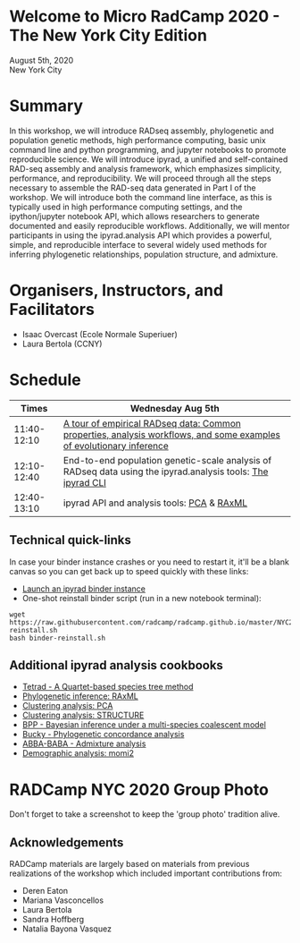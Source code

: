 # Welcome to Micro RadCamp 2020 - The New York City Edition

August 5th, 2020  
New York City  

# Summary
In this workshop, we will introduce RADseq assembly, phylogenetic and population
genetic methods, high performance computing, basic unix command line and python
programming, and jupyter notebooks to promote reproducible science. We will introduce ipyrad,
a unified and self-contained RAD-seq assembly and analysis framework, which emphasizes
simplicity, performance, and reproducibility. We will proceed through all the steps necessary to
assemble the RAD-seq data generated in Part I of the workshop. We will introduce both the
command line interface, as this is typically used in high performance computing settings, and the
ipython/jupyter notebook API, which allows researchers to generate documented and easily
reproducible workflows. Additionally, we will mentor participants in using the ipyrad.analysis
API which provides a powerful, simple, and reproducible interface to several widely used
methods for inferring phylogenetic relationships, population structure, and admixture.

# Organisers, Instructors, and Facilitators

  - Isaac Overcast (Ecole Normale Superiuer)
  - Laura Bertola (CCNY)

# Schedule

Times            | Wednesday Aug 5th |
-----            | ------ |
11:40-12:10      | [A tour of empirical RADseq data: Common properties, analysis workflows, and some examples of evolutionary inference](https://docs.google.com/presentation/d/1v52QZEGN8GgCf7wwM30rHrn7V4Z7R4gPt9XolCgH4CM/edit?usp=sharing) |
12:10-12:40      | End-to-end population genetic-scale analysis of RADseq data using the ipyrad.analysis tools: [The ipyrad CLI](ipyrad-cli.md) |
12:40-13:10      | ipyrad API and analysis tools: [PCA](PCA_API.md) & [RAxML](RAxML_API.md) |

## Technical quick-links
In case your binder instance crashes or you need to restart it, it'll be a blank canvas
so you can get back up to speed quickly with these links:
* [Launch an ipyrad binder instance](https://mybinder.org/v2/gh/dereneaton/ipyrad/master)
* One-shot reinstall binder script (run in a new notebook terminal):
```
wget https://raw.githubusercontent.com/radcamp/radcamp.github.io/master/NYC2020/binder-reinstall.sh
bash binder-reinstall.sh
```

## Additional ipyrad analysis cookbooks

* [Tetrad - A Quartet-based species tree method](https://nbviewer.jupyter.org/github/dereneaton/ipyrad/blob/master/tests/cookbook-tetrad.ipynb)
* [Phylogenetic inference: RAxML](https://nbviewer.jupyter.org/github/dereneaton/ipyrad/blob/master/tests/cookbook-raxml-pedicularis.ipynb)
* [Clustering analysis: PCA](https://nbviewer.jupyter.org/github/dereneaton/ipyrad/blob/master/tests/cookbook-PCA-pedicularis.ipynb)
* [Clustering analysis: STRUCTURE](https://nbviewer.jupyter.org/github/dereneaton/ipyrad/blob/master/tests/cookbook-structure-pedicularis.ipynb)
* [BPP - Bayesian inference under a multi-species coalescent model](https://nbviewer.jupyter.org/github/dereneaton/ipyrad/blob/master/tests/cookbook-bpp-species-delimitation.ipynb)
* [Bucky - Phylogenetic concordance analysis](https://nbviewer.jupyter.org/github/dereneaton/ipyrad/blob/master/tests/cookbook-bucky.ipynb)
* [ABBA-BABA - Admixture analysis](https://nbviewer.jupyter.org/github/dereneaton/ipyrad/blob/master/tests/cookbook-abba-baba.ipynb)
* [Demographic analysis: momi2](../generic_analysis_notebooks/momi2_API.md)

# RADCamp NYC 2020 Group Photo
Don't forget to take a screenshot to keep the 'group photo' tradition alive.

## Acknowledgements
RADCamp materials are largely based on materials from previous
realizations of the workshop which included important contributions from:
* Deren Eaton
* Mariana Vasconcellos
* Laura Bertola
* Sandra Hoffberg
* Natalia Bayona Vasquez
